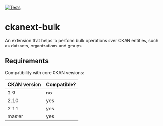 [![Tests](https://github.com/DataShades/ckanext-bulk/workflows/tests.yml/badge.svg)](https://github.com/DataShades/ckanext-bulk/actions/workflows/test.yml)

# ckanext-bulk

An extension that helps to perform bulk operations over CKAN entities, such as datasets, organizations and groups.

## Requirements

Compatibility with core CKAN versions:

| CKAN version | Compatible? |
|--------------|-------------|
| 2.9          | no          |
| 2.10         | yes         |
| 2.11         | yes         |
| master       | yes         |
